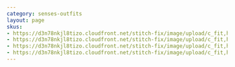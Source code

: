 ```yaml
---
category: senses-outfits
layout: page
skus:
- https://d3n78nkjl8tizo.cloudfront.net/stitch-fix/image/upload/c_fit,h_720,w_862/v1654829145/dbmlgbxik3chcv7h68xq.jpg
- https://d3n78nkjl8tizo.cloudfront.net/stitch-fix/image/upload/c_fit,h_720,w_862/v1657233356/o3key53ytjade84lzni9.jpg
- https://d3n78nkjl8tizo.cloudfront.net/stitch-fix/image/upload/c_fit,h_720,w_862/v1645050930/ywe5ti2ywqf4jatxs0tk.jpg
- https://d3n78nkjl8tizo.cloudfront.net/stitch-fix/image/upload/c_fit,h_720,w_862/v1658528460/qg7gepn5mqohpptlverc.jpg
---
```


